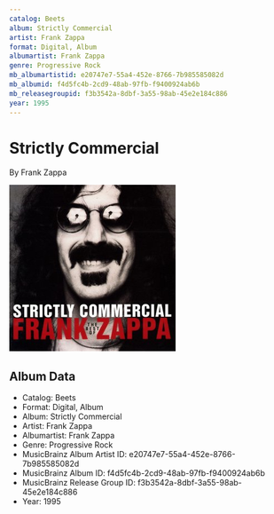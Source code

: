 ```yaml
---
catalog: Beets
album: Strictly Commercial
artist: Frank Zappa
format: Digital, Album
albumartist: Frank Zappa
genre: Progressive Rock
mb_albumartistid: e20747e7-55a4-452e-8766-7b985585082d
mb_albumid: f4d5fc4b-2cd9-48ab-97fb-f9400924ab6b
mb_releasegroupid: f3b3542a-8dbf-3a55-98ab-45e2e184c886
year: 1995
---
```


# Strictly Commercial

By Frank Zappa

![](../../assets/beetscovers/Frank_Zappa-Strictly_Commercial.jpg)

## Album Data

- Catalog: Beets
- Format: Digital, Album
- Album: Strictly Commercial
- Artist: Frank Zappa
- Albumartist: Frank Zappa
- Genre: Progressive Rock
- MusicBrainz Album Artist ID: e20747e7-55a4-452e-8766-7b985585082d
- MusicBrainz Album ID: f4d5fc4b-2cd9-48ab-97fb-f9400924ab6b
- MusicBrainz Release Group ID: f3b3542a-8dbf-3a55-98ab-45e2e184c886
- Year: 1995

